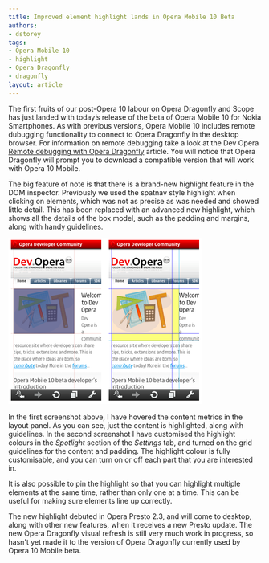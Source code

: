 ```yaml
---
title: Improved element highlight lands in Opera Mobile 10 Beta
authors:
- dstorey
tags:
- Opera Mobile 10
- highlight
- Opera Dragonfly
- dragonfly
layout: article
---
```

<p>The first fruits of our post-Opera 10 labour on Opera Dragonfly and Scope has just landed with today’s release of the beta of Opera Mobile 10 for Nokia Smartphones. As with previous versions, Opera Mobile 10 includes remote dubugging functionality to connect to Opera Dragonfly in the desktop browser. For information on remote debugging take a look at the Dev Opera <a href="http://dev.opera.com/articles/view/remote-debugging-with-opera-dragonfly/">Remote debugging with Opera Dragonfly</a> article. You will notice that Opera Dragonfly will prompt you to download a compatible version that will work with Opera 10 Mobile.</p>

<p>The big feature of note is that there is a brand-new highlight feature in the DOM inspector. Previously we used the spatnav style highlight when clicking on elements, which was not as precise as was needed and showed little detail. This has been replaced with an advanced new highlight, which shows all the details of the box model, such as the padding and margins, along with handy guidelines.</p>

<img src="/blog/improved-element-highlight-lands-in-opera-mobile-10-beta/dflhighlight.png" alt="Opera Dragonfly highlighting in Opera Mobile" />

<p>In the first screenshot above, I have hovered the content metrics in the layout panel. As you can see, just the content is highlighted, along with guidelines. In the second screenshot I have customised the highlight colours in the <em>Spotlight</em> section of the <em>Settings</em> tab, and turned on the grid guidelines for the content and padding. The highlight colour is fully customisable, and you can turn on or off each part that you are interested in.</p>

<p>It is also possible to pin the highlight so that you can highlight multiple elements at the same time, rather than only one at a time. This can be useful for making sure elements line up correctly.</p>

<p>The new highlight debuted in Opera Presto 2.3, and will come to desktop, along with other new features, when it receives a new Presto update. The new Opera Dragonfly visual refresh is still very much work in progress, so hasn&#39;t yet made it to the version of Opera Dragonfly currently used by Opera 10 Mobile beta.</p>
